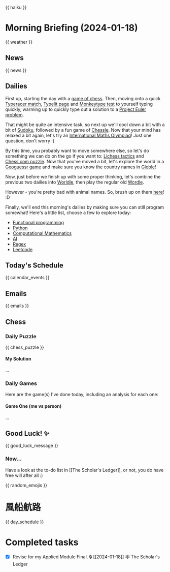 {{ haiku }}

# Morning Briefing (2024-01-18)

{{ weather }}

## News

{{ news }}

## Dailies

First up, starting the day with a [game of chess](https://www.chess.com/play/online). Then, moving onto a quick [Typeracer match](https://play.typeracer.com), [Typelit page](https://www.typelit.io/typing-console/Metamorphosis) and [Monkeytype test](https://monkeytype.com) to yourself typing quickly, warming up to quickly type out a solution to a [Project Euler problem](https://projecteuler.net/archives).

That might be quite an intensive task, so next up we'll cool down a bit with a bit of [Sudoku](https://www.dailysudoku.com/sudoku/play.shtml?today=1), followed by a fun game of [Chessle](https://jackli.gg/chessle/). Now that your mind has relaxed a bit again, let's try an [International Maths Olympiad](obsidian://open?vault=content&file=IMO%20Questions%2Fmds%2Fmds)! Just one question, don't worry :)

By this time, you probably want to move somewhere else, so let's do something we can do on the go if you want to: [Lichess tactics](https://lichess.org/study/topic/Tactics/hot) and [Chess.com puzzle](https://www.chess.com/puzzles). Now that you've moved a bit, let's explore the world in a [Geoguessr game](https://www.geoguessr.com) and make sure you know the country names in [Globle](https://globle-game.com)!

Now, just before we finish up with some proper thinking, let's combine the previous two dailies into [Worldle](https://worldle.teuteuf.fr), then play the regular old [Wordle](https://www.nytimes.com/games/wordle/index.html).

However - you're pretty bad with animal names. So, brush up on them [here](https://metazooa.com)! :D

Finally, we'll end this morning's dailies by making sure you can still program somewhat! Here's a little list, choose a few to explore today:

- [Functional programming](https://www.hackerrank.com/domains/fp)
- [Python](https://www.hackerrank.com/domains/python)
- [Computational Mathematics](https://www.hackerrank.com/domains/mathematics)
- [AI](https://www.hackerrank.com/domains/ai)
- [Regex](https://www.hackerrank.com/domains/regex)
- [Leetcode](https://leetcode.com/problemset/)

## Today's Schedule

{{ calendar_events }}

## Emails

{{ emails }}

## Chess

### Daily Puzzle

{{ chess_puzzle }}

#### My Solution


...


### Daily Games

Here are the game(s) I've done today, including an analysis for each one:

#### Game One (me vs person)

...

## Good Luck! ✨

{{ good_luck_message }}

### Now...
Have a look at the to-do list in [[The Scholar's Ledger]], or not, you do have free will after all :)

{{ random_emojis }}

# 風船航路

{{ day_schedule }}

# Completed tasks

- [x] Revise for my Applied Module Final. 🔒 [[2024-01-18]] 🕸️ The Scholar's Ledger
